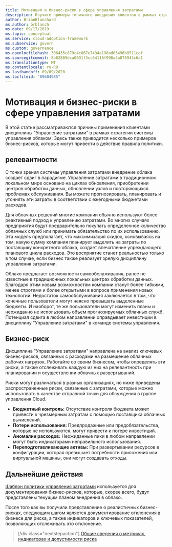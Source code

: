 ```yaml
---
title: Мотивация и бизнес-риски в сфере управления затратами
description: Изучите примеры типичного внедрения клиентов в рамках стратегии управления облачными клиентами.
author: BrianBlanchard
ms.author: brblanch
ms.date: 09/17/2019
ms.topic: conceptual
ms.service: cloud-adoption-framework
ms.subservice: govern
ms.custom: governance
ms.openlocfilehash: 306435c879c4c867e7434a198ad03496b8511cef
ms.sourcegitcommit: 8b82889dca0091f3cc64116f998a3a878943c6a1
ms.translationtype: MT
ms.contentlocale: ru-RU
ms.lasthandoff: 09/09/2020
ms.locfileid: "89604985"
---
```

<!-- cSpell:ignore prepurchases -->

# <a name="motivations-and-business-risks-in-the-cost-management-discipline"></a>Мотивация и бизнес-риски в сфере управления затратами

В этой статье рассматриваются причины применения клиентами дисциплины "Управление затратами" в рамках стратегии системы управления облаком. Здесь также приводится несколько примеров бизнес-рисков, которые могут привести в действие правила политики.

## <a name="relevance"></a>релевантности

С точки зрения системы управления затратами внедрение облака создает сдвиг в парадигме. Управление затратами в традиционном локальном мире основано на циклах обновления, приобретении центров обработки данных, обновлении узлов и повторяющихся проблемах обслуживания. Вы можете прогнозировать, планировать и уточнять эти затраты в соответствии с ежегодными бюджетами расходов.

Для облачных решений многие компании обычно используют более реактивный подход к управлению затратами. Во многих случаях предприятия будут предварительно покупать определенное количество облачных служб или принимать обязательство по их использованию. Эта модель предполагает, что максимизация скидок, основываясь на том, какую сумму компания планирует выделить на затраты по поставщику конкретного облака, создает впечатление упреждающего, планового цикла расходов. Это восприятие станет реальностью только в том случае, если бизнес также реализует зрелую дисциплину управления затратами.

Облако предлагает возможности самообслуживания, ранее не известные в традиционных локальных центрах обработки данных. Благодаря этим новым возможностям компании станут более гибкими, менее строгими и более открытыми в вопросе применения новых технологий. Недостаток самообслуживания заключается в том, что конечные пользователи могут неясно превышать выделенные бюджеты. И наоборот, те же пользователи могут изменить планы и неожиданно не использовать объем прогнозируемых облачных служб. Потенциал сдвига в любом направлении оправдывает инвестиции в дисциплину "Управление затратами" в команде системы управления.

## <a name="business-risk"></a>Бизнес-риск

Дисциплина "Управление затратами" направлена на анализ ключевых бизнес-рисков, связанных с расходами на размещение облачных рабочих нагрузок. Работайте со своим бизнесом, чтобы определять эти риски, а также отслеживать каждую из них на релевантность при планировании и осуществлении облачных развертываний.

Риски могут различаться в разных организациях, но ниже приведены распространенные риски, связанные с затратами, которые можно использовать в качестве отправной точки для обсуждения в группе управления Cloud.

- **Бюджетный контроль:** Отсутствие контроля бюджета может привести к чрезмерным затратам с помощью поставщика облачных вычислений.
- **Потери использования:** Предпродажные или предобязательства, которые не используются, могут привести к потере инвестиций.
- **Аномалии расходов:** Неожиданные пики в любом направлении могут быть индикаторами неправильного использования.
- **Переподготавливающие активы:** При развертывании ресурсов в конфигурации, которая превышает потребности приложения или виртуальной машины, они могут создавать отходы.

## <a name="next-steps"></a>Дальнейшие действия

[Шаблон политики управления затратами](./template.md) используется для документирования бизнес-рисков, которые, скорее всего, будут представлены текущим планом внедрения в облако.

После того как вы получили представление о реалистичных бизнес-рисках, следующим шагом является документирование отклонения в бизнесе для риска, а также индикаторов и ключевых показателей, позволяющих отслеживать это отклонение.

> [!div class="nextstepaction"]
> [Общие сведения о метриках, индикаторах и допустимости риска](./metrics-tolerance.md)
